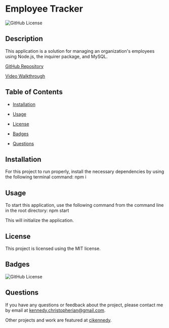 # Employee Tracker
  ![GitHub License](https://img.shields.io/badge/license-MIT-yellow.svg)

  ## Description

  This application is a solution for managing an organization's employees using Node.js, the inquirer package, and MySQL. 

  [GitHub Repository](https://github.com/cikennedy/employee-tracker)

  [Video Walkthrough](www.youtube.com)

  ## Table of Contents

  * [Installation](#installation)

  * [Usage](#usage)
  
  * [License](#license)

  * [Badges](#badges)

  * [Questions](#questions)

  ## Installation

  For this project to run properly, install the necessary dependencies by using the following terminal command: npm i

  ## Usage

  To start this application, use the following command from the command line in the root directory: npm start

  This will initialize the application. 

  ## License

  This project is licensed using the MIT license.

  ## Badges

  ![GitHub License](https://img.shields.io/badge/license-MIT-yellow.svg)

  ## Questions

  If you have any questions or feedback about the project, please contact me by email at [kennedy.christopherian@gmail.com](mailto:kennedy.christopherian@gmail.com). 

  Other projects and work are featured at [cikennedy](https://github.com/cikennedy).

